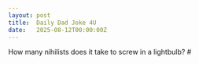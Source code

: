 ```yaml
---
layout: post
title:  Daily Dad Joke 4U
date:   2025-08-12T00:00:00Z
---
```

How many nihilists does it take to screw in a lightbulb? #
